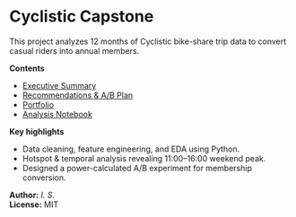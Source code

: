 # Cyclistic Capstone

This project analyzes 12 months of Cyclistic bike-share trip data to convert casual riders into annual members.

**Contents**
- [Executive Summary](docs/executive_summary.md)
- [Recommendations & A/B Plan](docs/recommendations_and_experiment.md)
- [Portfolio](docs/portfolio.md)
- [Analysis Notebook](docs/01_prepare_process_analyze_clean.html)

**Key highlights**
- Data cleaning, feature engineering, and EDA using Python.
- Hotspot & temporal analysis revealing 11:00–16:00 weekend peak.
- Designed a power-calculated A/B experiment for membership conversion.

**Author:** _I. S._  
**License:** MIT
  
